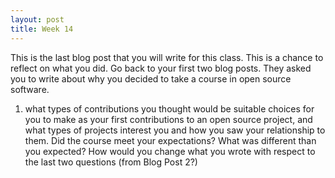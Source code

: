 ```yaml
---
layout: post
title: Week 14
---
```




This is the last blog post that you will write for this class. This is a chance to reflect on what you did. Go back to your first two blog posts. They asked you to write about
why you decided to take a course in open source software.

1. what types of contributions you thought would be suitable choices for you to make as your first contributions to an open source project, and
what types of projects interest you and how you saw your relationship to them.
Did the course meet your expectations? What was different than you expected? How would you change what you wrote with respect to the last two questions (from Blog Post 2?)
